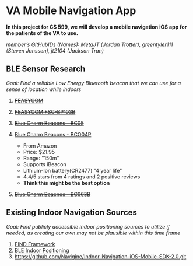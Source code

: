 # VA Mobile Navigation App

**In this project for CS 599, we will develop a mobile navigation iOS app for the patients of the VA to use.**

_member’s GitHubIDs (Names): MetaJT (Jordan Trotter), greentyler111 (Steven Janssen), jt2104 (Jackson Tran)_

## BLE Sensor Research
_Goal: Find a reliable Low Energy Bluetooth beacon that we can use for a sense of location while indoors_
1. ~~[FEASYCOM](https://www.amazon.com/programmable-Battery-Bluetooth-eddystone-Technology/dp/B078N2B7RD/ref=asc_df_B078N2B7RD/?tag=hyprod-20&linkCode=df0&hvadid=241965663546&hvpos=&hvnetw=g&hvrand=10042743716919065296&hvpone=&hvptwo=&hvqmt=&hvdev=c&hvdvcmdl=&hvlocint=&hvlocphy=9024247&hvtargid=pla-486845475033&psc=1&mcid=28dd533fdf473f068e4a01772e7c6224&gclid=CjwKCAiA29auBhBxEiwAnKcSqoCoc_4hhqeMp5lkZ-stfxS8rYdn4bvepKq2QtAFktOopiRQPy92ORoCDMQQAvD_BwE)~~

2. ~~[FEASYCOM FSC-BP103B](https://www.amazon.com/FeasyBeacon-Bluetooth-Proximity-Eddystone-programmable/dp/B077FQ6HLV/ref=pd_bxgy_img_d_sccl_1/137-3622995-4362555?pd_rd_w=fcy5M&content-id=amzn1.sym.2b132e63-5dcd-4ba1-be9f-9e044543d59f&pf_rd_p=2b132e63-5dcd-4ba1-be9f-9e044543d59f&pf_rd_r=W9MXSF1CERJC91764HKN&pd_rd_wg=vvO0c&pd_rd_r=61e169f2-adaa-4c79-befe-1e0b5400c89b&pd_rd_i=B077FQ6HLV&psc=1)~~

3. ~~[Blue Charm Beacons - BC05](https://www.amazon.com/dp/B0CLN34NHK?ref=emc_s_m_5_i_n)~~

4. [Blue Charm Beacons - BCO04P](https://www.amazon.com/dp/B0BMY36FQ1?ref=emc_s_m_5_i_n)
   - From Amazon
   - Price: $21.95
   - Range: "150m"
   - Supports iBeacon
   - Lithium-Ion battery(CR2477) "4 year life"
   - 4.4/5 stars from 4 ratings and 2 positive reviews
   - **Think this might be the best option**
5. ~~[Blue Charm Beacnos - BC063B](https://www.amazon.com/Blue-Charm-Beacons-Water-Resistant-BC063B-iBeacon/dp/B07Z1FR6GY/ref=sr_1_10?crid=MUL1TEHMUN8Z&dib=eyJ2IjoiMSJ9.HqGVwXxaQ0RaD0v7qTlpKwYJaUw3AmSz610Z_4E7o6gsm9NaA4heTWCGYC8EuupquQ_gb-mgK4beIfwYUy86_xvZuXhGcLcp9aluBQw-PfIjSOrsDIMZaB1RQQ-p4H-jfMghZcIxAJphUrR-ELUOMQ.8kzVhwEGBgdhF4yJTWfucgKRqsBhB_YIkeFLO8NL_p0&dib_tag=se&keywords=Bluetooth+BLE+iBeacon+%28BC037S-SmoothPattern-iBeacon%29&qid=1708540770&sprefix=bluetooth+ble+ibeacon+bc037s-smoothpattern-ibeacon+%2Caps%2C189&sr=8-10)~~

## Existing Indoor Navigation Sources
_Goal: Find publicly accessible indoor positioning sources to utilize if needed, as creating our own may not be plausible within this time frame_
1. [FIND Framework](https://github.com/schollz/find3.git)
2. [BLE Indoor Positioning](https://github.com/neXenio/BLE-Indoor-Positioning.git)
3. https://github.com/Navigine/Indoor-Navigation-iOS-Mobile-SDK-2.0.git
